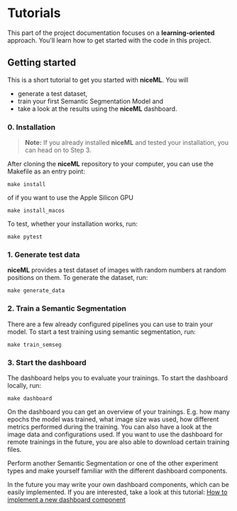 # Tutorials

This part of the project documentation focuses on a
**learning-oriented** approach. You'll learn how to
get started with the code in this project.

## Getting started

This is a short tutorial to get you started with **niceML**.
You will 

- generate a test dataset, 
- train your first Semantic Segmentation Model and 
- take a look at the results using the **niceML** dashboard.

### 0. Installation

> **Note:** If you already installed **niceML** and tested your installation, you can head on to Step 3.

After cloning the **niceML** repository to your computer, you can use the Makefile as an entry point:

```ssh
make install
```

of if you want to use the Apple Silicon GPU

```ssh
make install_macos
```

To test, whether your installation works, run:

```ssh
make pytest
```

### 1. Generate test data

**niceML** provides a test dataset of images with random numbers at random positions on them.
To generate the dataset, run:

```ssh
make generate_data
```

### 2. Train a Semantic Segmentation

There are a few already configured pipelines you can use to train your model.
To start a test training using semantic segmentation, run:

```ssh
make train_semseg
```

### 3. Start the dashboard

The dashboard helps you to evaluate your trainings. To start the dashboard locally, run:

```ssh
make dashboard
```

On the dashboard you can get an overview of your trainings. E.g. how many epochs the model was trained, 
what image size was used, how different metrics performed during the training. 
You can also have a look at the image data and configurations used.
If you want to use the dashboard for remote trainings in the future, 
you are also able to download certain training files.

Perform another Semantic Segmentation or one of the other experiment types and make yourself
familiar with the different dashboard components.

In the future you may write your own dashboard components, which can be easily implemented. If you are interested,
take a look at this tutorial: [How to implement a new dashboard component](how-to-guides.md)
